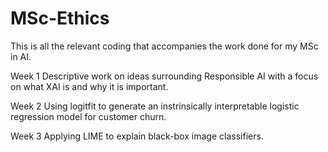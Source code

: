 # MSc-Ethics

This is all the relevant coding that accompanies the work done for my MSc in AI.

Week 1
Descriptive work on ideas surrounding Responsible AI with a focus on what XAI is and why it is important.

Week 2
Using logitfit to generate an instrinsically interpretable logistic regression model for customer churn.

Week 3
Applying LIME to explain black-box image classifiers.
